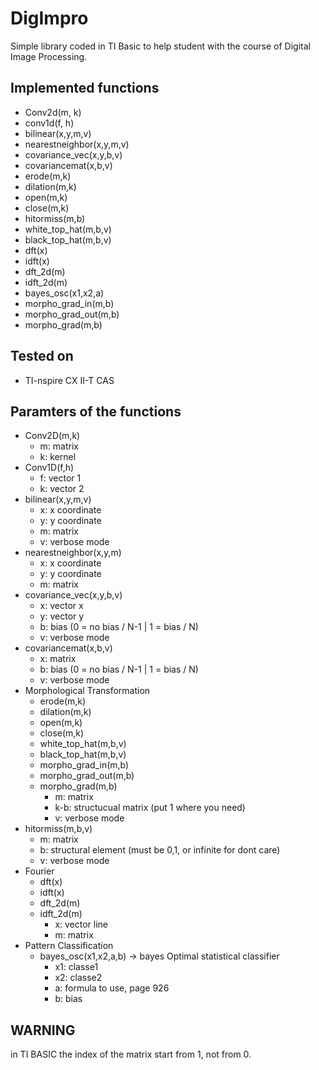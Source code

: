 # DigImpro
Simple library coded in TI Basic to help student with the course of Digital Image Processing.
## Implemented functions
- Conv2d(m, k)
- conv1d(f, h)
- bilinear(x,y,m,v)
- nearestneighbor(x,y,m,v)
- covariance_vec(x,y,b,v)
- covariancemat(x,b,v)
- erode(m,k)
- dilation(m,k)
- open(m,k)
- close(m,k)
- hitormiss(m,b)
- white_top_hat(m,b,v)
- black_top_hat(m,b,v)
- dft(x)
- idft(x)
- dft_2d(m)
- idft_2d(m)
- bayes_osc(x1,x2,a)
- morpho_grad_in(m,b)
- morpho_grad_out(m,b) 
- morpho_grad(m,b)
## Tested on
- TI-nspire CX II-T CAS
## Paramters of the functions
- Conv2D(m,k)
  - m: matrix
  - k: kernel
- Conv1D(f,h)
  - f: vector 1
  - k: vector 2
- bilinear(x,y,m,v)
    - x: x coordinate
    - y: y coordinate
    - m: matrix
	- v: verbose mode
- nearestneighbor(x,y,m)
    - x: x coordinate
    - y: y coordinate
    - m: matrix
- covariance_vec(x,y,b,v)
    - x: vector x
    - y: vector y
    - b: bias (0 = no bias / N-1  |   1 = bias / N)
	- v: verbose mode
- covariancemat(x,b,v)
    - x: matrix
    - b: bias (0 = no bias / N-1  |   1 = bias / N)
	- v: verbose mode
- Morphological Transformation
    - erode(m,k)
    - dilation(m,k)
    - open(m,k)
    - close(m,k)
	- white_top_hat(m,b,v)
	- black_top_hat(m,b,v)
    - morpho_grad_in(m,b)
    - morpho_grad_out(m,b) 
    - morpho_grad(m,b)
        - m: matrix
        - k-b: structucual matrix (put 1 where you need)
		- v: verbose mode
- hitormiss(m,b,v)
	- m: matrix
	- b: structural element (must be 0,1, or infinite for dont care)
	- v: verbose mode
- Fourier
	- dft(x)
	- idft(x)
	- dft_2d(m)
	- idft_2d(m)
		- x: vector line
		- m: matrix
- Pattern Classification
	- bayes_osc(x1,x2,a,b) -> bayes Optimal statistical classifier
		- x1: classe1
		- x2: classe2
		- a: formula to use, page 926
		- b: bias 
    
## WARNING
in TI BASIC the index of the matrix start from 1, not from 0.
